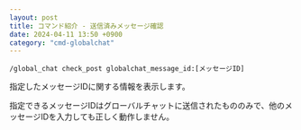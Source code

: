 ```yaml
---
layout: post
title: コマンド紹介 - 送信済みメッセージ確認
date: 2024-04-11 13:50 +0900
category: "cmd-globalchat"
---
```


`/global_chat check_post globalchat_message_id:[メッセージID]`

指定したメッセージIDに関する情報を表示します。

指定できるメッセージIDはグローバルチャットに送信されたもののみで、他のメッセージIDを入力しても正しく動作しません。
